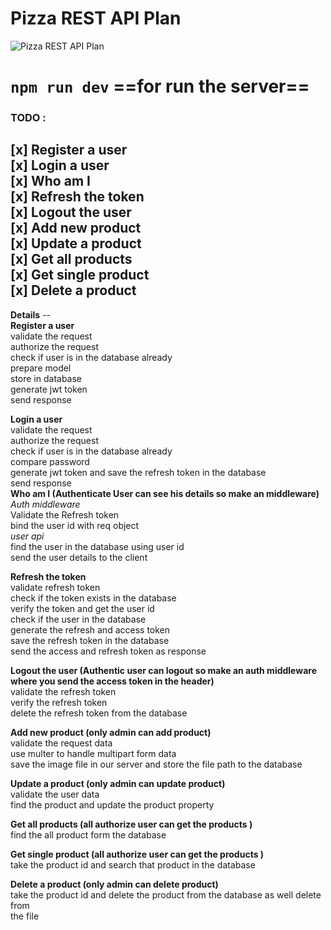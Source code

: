 # Pizza REST API Plan
![Pizza REST API Plan](https://images.unsplash.com/photo-1604382354936-07c5d9983bd3?ixlib=rb-1.2.1&ixid=MnwxMjA3fDB8MHxleHBsb3JlLWZlZWR8N3x8fGVufDB8fHx8&w=1000&q=80)
# `npm run dev` ==for run the server==
### TODO :
**[x] Register a user**  
**[x] Login a user**  
**[x] Who am I**  
**[x] Refresh the token**  
**[x] Logout the user**  
**[x] Add new product**  
**[x] Update a product**  
**[x] Get all products**  
**[x] Get single product**  
**[x] Delete a product**  
---
**Details** --  
**Register a user**  
    validate the request  
   authorize the request  
   check if user is in the database already  
   prepare model  
   store in database  
   generate jwt token  
   send response  

**Login a user**  
    validate the request  
    authorize the request  
    check if user is in the database already  
    compare password  
    generate jwt token and save the refresh token in the database  
   send response  
**Who am I (Authenticate User can see his details so make an middleware)**  
*Auth middleware*  
    Validate the Refresh token  
    bind the user id with req object  
*user api*  
        find the user in the database using user id  
        send the user details to the client  
        
**Refresh the token**  
    validate refresh token  
    check if the token exists in the database  
    verify the token and get the user id  
    check if the user in the database  
    generate the refresh and access token  
    save the refresh token in the database  
    send the access and refresh token as response  

**Logout the user (Authentic user can logout so make an auth middleware where you send the access token in the header)**  
    validate the refresh token  
    verify the refresh token  
    delete the refresh token from the database  

**Add new product (only admin can add product)**  
    validate the request data  
    use multer to handle multipart form data  
    save the image file in our server and store the file path to the database  
    
**Update a product (only admin can update product)**  
    validate the user data  
    find the product and update the product property  

**Get all products (all authorize user can get the products )**  
    find the all product form the database  

**Get single product (all authorize user can get the products )**  
    take the product id and search that product in the database  

**Delete a product (only admin can delete product)**  
    take the product id and delete the product from the database as well delete from  
     the file  
